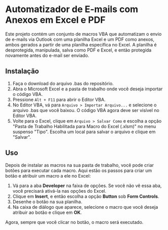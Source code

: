 # Automatizador de E-mails com Anexos em Excel e PDF

Este projeto contém um conjunto de macros VBA que automatizam o envio de 
e-mails via Outlook com uma planilha Excel e um PDF como anexos, ambos gerados 
a partir de uma planilha específica no Excel. A planilha é desprotegida, 
manipulada, salva como PDF e Excel, e então protegida novamente antes do e-mail 
ser enviado.

## Instalação

1. Faça o download do arquivo .bas do repositório.
2. Abra o Microsoft Excel e a pasta de trabalho onde você deseja importar o 
   código VBA.
3. Pressione `Alt + F11` para abrir o Editor VBA.
4. No Editor VBA, vá para `Arquivo > Importar Arquivo...` e selecione o arquivo 
   .bas que você baixou. O código VBA agora deve ser visível no Editor VBA.
5. Volte para o Excel, clique em `Arquivo > Salvar Como` e escolha a opção 
   "Pasta de Trabalho Habilitada para Macro do Excel (.xlsm)" no menu suspenso 
   "Tipo". Escolha um local para salvar o arquivo e clique em "Salvar".

## Uso

Depois de instalar as macros na sua pasta de trabalho, você pode criar botões 
para executar cada macro. Aqui estão os passos para criar um botão e atribuir 
um macro a ele no Excel:

1. Vá para a aba **Developer** na faixa de opções. Se você não vê essa aba, 
   você precisará ativá-la nas opções do Excel.
2. Clique em **Insert**, e então escolha a opção **Button** sob 
   **Form Controls**.
3. Desenhe o botão na sua planilha.
4. Na caixa de diálogo que aparece, selecione o macro que você deseja atribuir 
   ao botão e clique em **OK**.

Agora, sempre que você clicar no botão, o macro será executado.